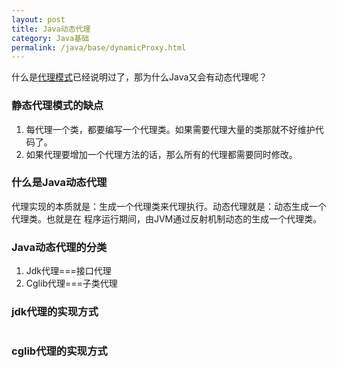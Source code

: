 ```yaml
---
layout: post
title: Java动态代理
category: Java基础
permalink: /java/base/dynamicProxy.html
---
```

什么是[代理模式](/designPatterns/proxy.html)已经说明过了，那为什么Java又会有动态代理呢？

### 静态代理模式的缺点
1. 每代理一个类，都要编写一个代理类。如果需要代理大量的类那就不好维护代码了。
2. 如果代理要增加一个代理方法的话，那么所有的代理都需要同时修改。

### 什么是Java动态代理
代理实现的本质就是：生成一个代理类来代理执行。动态代理就是：动态生成一个代理类。也就是在
程序运行期间，由JVM通过反射机制动态的生成一个代理类。

### Java动态代理的分类
1. Jdk代理===接口代理
2. Cglib代理===子类代理

### jdk代理的实现方式

```java


```

### cglib代理的实现方式
